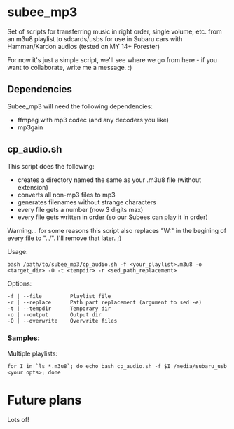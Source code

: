 # subee_mp3
Set of scripts for transferring music in right order, single volume, etc. from an m3u8 playlist to sdcards/usbs for use in Subaru cars with Hamman/Kardon audios (tested on MY 14+ Forester)

For now it's just a simple script, we'll see where we go from here - if you want to collaborate, write me a message. :)

## Dependencies

Subee_mp3 will need the following dependencies:
 * ffmpeg with mp3 codec (and any decoders you like)
 * mp3gain

## cp_audio.sh

This script does the following:

* creates a directory named the same as your .m3u8 file (without extension)
* converts all non-mp3 files to mp3
* generates filenames without strange characters
* every file gets a number (now 3 digits max)
* every file gets written in order (so our Subees can play it in order)

Warning... for some reasons this script also replaces "W:" in the begining of every file to "../". I'll remove that later. ;)

Usage:

    bash /path/to/subee_mp3/cp_audio.sh -f <your_playlist>.m3u8 -o <target_dir> -O -t <tempdir> -r <sed_path_replacement>

Options:

    -f | --file         Playlist file
    -r | --replace      Path part replacement (argument to sed -e)
    -t | --tempdir      Temporary dir
    -o | --output       Output dir
    -O | --overwrite    Overwrite files

### Samples:

Multiple playlists:

    for I in `ls *.m3u8`; do echo bash cp_audio.sh -f $I /media/subaru_usb <your opts>; done

# Future plans

Lots of!
